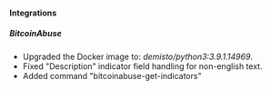 #### Integrations
##### BitcoinAbuse
- Upgraded the Docker image to: *demisto/python3:3.9.1.14969*.
- Fixed "Description" indicator field handling for non-english text.
- Added command "bitcoinabuse-get-indicators"
